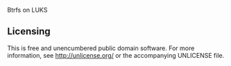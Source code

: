 Btrfs on LUKS

## Licensing

This is free and unencumbered public domain software. For more
information, see http://unlicense.org/ or the accompanying UNLICENSE file.

